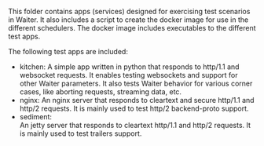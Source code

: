 This folder contains apps (services) designed for exercising test scenarios in Waiter.
It also includes a script to create the docker image for use in the different schedulers.
The docker image includes executables to the different test apps.

The following test apps are included:
- kitchen: 
  A simple app written in python that responds to http/1.1 and websocket requests.
  It enables testing websockets and support for other Waiter parameters.
  It also tests Waiter behavior for various corner cases, like aborting requests, streaming data, etc.
- nginx: 
  An nginx server that responds to cleartext and secure http/1.1 and http/2 requests. 
  It is mainly used to test http/2 backend-proto support.
- sediment:  
  An jetty server that responds to cleartext http/1.1 and http/2 requests. 
  It is mainly used to test trailers support.
